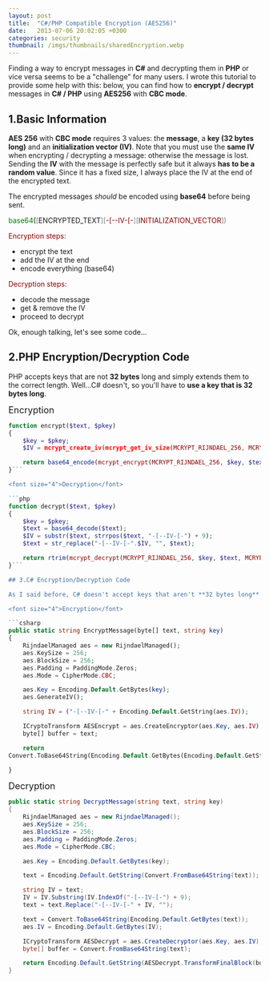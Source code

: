 ```yaml
---
layout: post
title:  "C#/PHP Compatible Encryption (AES256)"
date:   2013-07-06 20:02:05 +0300
categories: security
thumbnail: /imgs/thumbnails/sharedEncryption.webp
---
```


Finding a way to encrypt messages in **C#** and decrypting them in **PHP** or vice versa seems to be a "challenge" for many users. I wrote this tutorial to provide some help with this: below, you can find how to **encrypt / decrypt** messages in **C# / PHP** using **AES256** with **CBC mode**.

## 1.Basic Information

**AES 256** with **CBC mode** requires 3 values: the **message**, a **key (32 bytes long)** and an **initialization vector (IV)**. Note that you must use the **same IV** when encrypting / decrypting a message: otherwise the message is lost. Sending the **IV** with the message is perfectly safe but it always **has to be a random value**. Since it has a fixed size, I always place the IV at the end of the encrypted text.

The encrypted messages _should_ be encoded using **base64** before being sent.

<span style="color:green">base64</span>(<span style="color:gray">[</span>ENCRYPTED_TEXT<span style="color:gray">][<span style="color:darkred">-[--IV-[-</span><span style="color:gray">][<span style="color:darkred">INITIALIZATION_VECTOR</span><span style="color:gray">]</span>)

<font color="darkred">Encryption steps:</font>

*   encrypt the text
*   add the IV at the end
*   encode everything (base64)

<font color="darkred">Decryption steps:</font>

*   decode the message
*   get & remove the IV
*   proceed to decrypt

Ok, enough talking, let's see some code...

## 2.PHP Encryption/Decryption Code

PHP accepts keys that are not **32 bytes** long and simply extends them to the correct length. Well...C# doesn't, so you'll have to **use a key that is 32 bytes long**.

<font size="4">Encryption</font>

```php
function encrypt($text, $pkey)
{
	$key = $pkey;  
	$IV = mcrypt_create_iv(mcrypt_get_iv_size(MCRYPT_RIJNDAEL_256, MCRYPT_MODE_CBC), MCRYPT_RAND); 

	return base64_encode(mcrypt_encrypt(MCRYPT_RIJNDAEL_256, $key, $text, MCRYPT_MODE_CBC, $IV)."-[--IV-[-".$IV); 
}```

<font size="4">Decryption</font>

```php
function decrypt($text, $pkey)
{
	$key = $pkey;   
	$text = base64_decode($text); 
	$IV = substr($text, strrpos($text, "-[--IV-[-") + 9);
	$text = str_replace("-[--IV-[-".$IV, "", $text);

	return rtrim(mcrypt_decrypt(MCRYPT_RIJNDAEL_256, $key, $text, MCRYPT_MODE_CBC, $IV), "\0");
}```

## 3.C# Encryption/Decryption Code

As I said before, C# doesn't accept keys that aren't **32 bytes long** - it will throw an error. Also, many people get tricked here because of the **encoding** (most of the times you have to use **Encoding.Default**).

<font size="4">Encryption</font>

```csharp
public static string EncryptMessage(byte[] text, string key)
{
    RijndaelManaged aes = new RijndaelManaged();
    aes.KeySize = 256;  
    aes.BlockSize = 256;
    aes.Padding = PaddingMode.Zeros;
    aes.Mode = CipherMode.CBC;

    aes.Key = Encoding.Default.GetBytes(key);
    aes.GenerateIV();  

    string IV = ("-[--IV-[-" + Encoding.Default.GetString(aes.IV));

    ICryptoTransform AESEncrypt = aes.CreateEncryptor(aes.Key, aes.IV);
    byte[] buffer = text;

    return
Convert.ToBase64String(Encoding.Default.GetBytes(Encoding.Default.GetString(AESEncrypt.TransformFinalBlock(buffer, 0, buffer.Length)) + IV));

}
```


<font size="4">Decryption</font>

```csharp
public static string DecryptMessage(string text, string key)
{
    RijndaelManaged aes = new RijndaelManaged();
    aes.KeySize = 256;
    aes.BlockSize = 256;
    aes.Padding = PaddingMode.Zeros;
    aes.Mode = CipherMode.CBC;

    aes.Key = Encoding.Default.GetBytes(key);

    text = Encoding.Default.GetString(Convert.FromBase64String(text));

    string IV = text;
    IV = IV.Substring(IV.IndexOf("-[--IV-[-") + 9);
    text = text.Replace("-[--IV-[-" + IV, "");

    text = Convert.ToBase64String(Encoding.Default.GetBytes(text));
    aes.IV = Encoding.Default.GetBytes(IV);

    ICryptoTransform AESDecrypt = aes.CreateDecryptor(aes.Key, aes.IV);
    byte[] buffer = Convert.FromBase64String(text);

    return Encoding.Default.GetString(AESDecrypt.TransformFinalBlock(buffer, 0, buffer.Length));
}
```